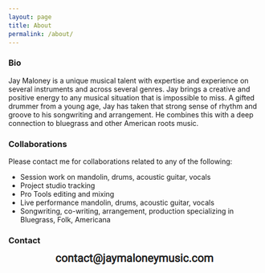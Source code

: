 ```yaml
---
layout: page
title: About
permalink: /about/
---
```


### Bio

Jay Maloney is a unique musical talent with expertise and experience on several instruments and across several genres. Jay brings a creative and positive energy to any musical situation that is impossible to miss. A gifted drummer from a young age, Jay has taken that strong sense of rhythm and groove to his songwriting and arrangement. He combines this with a deep connection to bluegrass and other American roots music.

### Collaborations

Please contact me for collaborations related to any of the following:
* Session work on mandolin, drums, acoustic guitar, vocals
* Project studio tracking
* Pro Tools editing and mixing
* Live performance mandolin, drums, acoustic guitar, vocals
* Songwriting, co-writing, arrangement, production specializing in Bluegrass, Folk, Americana

### Contact
</style>
<p style="text-align:center;">
<img src="/images/contact.png" alt="Contact">
</p>
